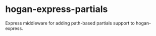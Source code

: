 hogan-express-partials
======================

Express middleware for adding path-based partials support to hogan-express.
